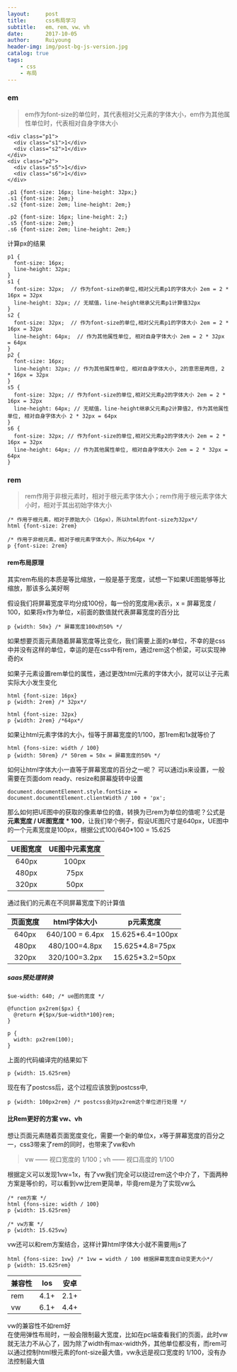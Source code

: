 ```yaml
--- 
layout:     post
title:      css布局学习
subtitle:   em、rem、vw、vh
date:       2017-10-05
author:     Ruiyoung
header-img: img/post-bg-js-version.jpg
catalog: true
tags:
    - css
    - 布局
---
```


### em  

> em作为font-size的单位时，其代表相对父元素的字体大小，em作为其他属性单位时，代表相对自身字体大小  

```{.html}
<div class="p1">
  <div class="s1">1</div>
  <div class="s2">1</div>
</div>
<div class="p2">
  <div class="s5">1</div>
  <div class="s6">1</div>
</div>
```

```{.css}
.p1 {font-size: 16px; line-height: 32px;}
.s1 {font-size: 2em;}
.s2 {font-size: 2em; line-height: 2em;}

.p2 {font-size: 16px; line-height: 2;}
.s5 {font-size: 2em;}
.s6 {font-size: 2em; line-height: 2em;}
```

计算px的结果

```{.css}
p1 {
  font-size: 16px;  
  line-height: 32px;
}
s1 {
  font-size: 32px;  // 作为font-size的单位,相对父元素p1的字体大小 2em = 2 * 16px = 32px  
  line-height: 32px; // 无赋值，line-height继承父元素p1计算值32px
}
s2 {
  font-size: 32px;  // 作为font-size的单位,相对父元素p1的字体大小 2em = 2 * 16px = 32px  
  line-height: 64px;  // 作为其他属性单位, 相对自身字体大小 2em = 2 * 32px = 64px  
}
p2 {
  font-size: 16px;  
  line-height: 32px; // 作为其他属性单位, 相对自身字体大小, 2的意思是两倍, 2 * 16px = 32px  
}
s5 {
  font-size: 32px; // 作为font-size的单位,相对父元素p2的字体大小 2em = 2 * 16px = 32px  
  line-height: 64px; // 无赋值，line-height继承父元素p2计算值2, 作为其他属性单位, 相对自身字体大小 2 * 32px = 64px  
}
s6 {
  font-size: 32px; // 作为font-size的单位,相对父元素p2的字体大小 2em = 2 * 16px = 32px  
  line-height: 64px; // 作为其他属性单位, 相对自身字体大小 2em = 2 * 32px = 64px  
}
```

### rem

> rem作用于非根元素时，相对于根元素字体大小；rem作用于根元素字体大小时，相对于其出初始字体大小  

```{.css}
/* 作用于根元素，相对于原始大小（16px），所以html的font-size为32px*/
html {font-size: 2rem}

/* 作用于非根元素，相对于根元素字体大小，所以为64px */
p {font-size: 2rem}
```

#### rem布局原理  

其实rem布局的本质是等比缩放，一般是基于宽度，试想一下如果UE图能够等比缩放，那该多么美好啊  

假设我们将屏幕宽度平均分成100份，每一份的宽度用x表示，x = 屏幕宽度 / 100，如果将x作为单位，x前面的数值就代表屏幕宽度的百分比  

```{.css}
p {width: 50x} /* 屏幕宽度100x的50% */
```

如果想要页面元素随着屏幕宽度等比变化，我们需要上面的x单位，不幸的是css中并没有这样的单位，幸运的是在css中有rem，通过rem这个桥梁，可以实现神奇的x  

如果子元素设置rem单位的属性，通过更改html元素的字体大小，就可以让子元素实际大小发生变化  

```{.css}
html {font-size: 16px}
p {width: 2rem} /* 32px*/

html {font-size: 32px}
p {width: 2rem} /*64px*/
```

如果让html元素字体的大小，恒等于屏幕宽度的1/100，那1rem和1x就等价了  

```{.css}
html {fons-size: width / 100}
p {width: 50rem} /* 50rem = 50x = 屏幕宽度的50% */  
```

如何让html字体大小一直等于屏幕宽度的百分之一呢？ 可以通过js来设置，一般需要在页面dom ready、resize和屏幕旋转中设置  

```{.javaScript}
document.documentElement.style.fontSize = document.documentElement.clientWidth / 100 + 'px';  
```

那么如何把UE图中的获取的像素单位的值，转换为已rem为单位的值呢？公式是**元素宽度 / UE图宽度 * 100**，让我们举个例子，假设UE图尺寸是640px，UE图中的一个元素宽度是100px，根据公式100/640*100 = 15.625  

| UE图宽度 | UE图中元素宽度 |
| :------: | :------: |
| 640px  | 100px  |
| 480px  | 75px |
| 320px  | 50px |

通过我们的元素在不同屏幕宽度下的计算值

| 页面宽度 | html字体大小 | p元素宽度 |
| :------: | :------: | :------: |
| 640px | 640/100 = 6.4px | 15.625*6.4=100px |
| 480px | 480/100=4.8px | 15.625*4.8=75px |
| 320px | 320/100=3.2px | 15.625*3.2=50px |

##### saas预处理转换  

```{.css}
$ue-width: 640; /* ue图的宽度 */

@function px2rem($px) {
  @return #{$px/$ue-width*100}rem;
}

p {
  width: px2rem(100);
}
```

上面的代码编译完的结果如下  

```{.css}
p {width: 15.625rem}
```

现在有了postcss后，这个过程应该放到postcss中,

```{.css}
p {width: 100px2rem} /* postcss会对px2rem这个单位进行处理 */
```

#### 比Rem更好的方案 vw、vh  

想让页面元素随着页面宽度变化，需要一个新的单位x，x等于屏幕宽度的百分之一，css3带来了rem的同时，也带来了vw和vh  
> vw —— 视口宽度的 1/100；vh —— 视口高度的 1/100  

根据定义可以发现1vw=1x，有了vw我们完全可以绕过rem这个中介了，下面两种方案是等价的，可以看到vw比rem更简单，毕竟rem是为了实现vw么  

```{.css}
/* rem方案 */
html {fons-size: width / 100}
p {width: 15.625rem}

/* vw方案 */
p {width: 15.625vw}
```

vw还可以和rem方案结合，这样计算html字体大小就不需要用js了  

```{.css}
html {fons-size: 1vw} /* 1vw = width / 100 根据屏幕宽度自动变更大小*/
p {width: 15.625rem}
```

| 兼容性 | Ios | 安卓 |
| ---- | ---- | ---- |
| rem | 4.1+ | 2.1+ |
| vw | 6.1+ | 4.4+ |

vw的兼容性不如rem好  
在使用弹性布局时，一般会限制最大宽度，比如在pc端查看我们的页面，此时vw就无法力不从心了，因为除了width有max-width外，其他单位都没有，而rem可以通过控制html根元素的font-size最大值，vw永远是视口宽度的 1/100，没有办法控制最大值  

